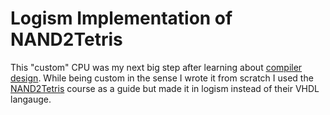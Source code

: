 # Logism Implementation of NAND2Tetris

This "custom" CPU was my next big step after learning about [compiler design](https://github.com/KingstumusPrime/g--). While being custom in the sense I wrote it from scratch I used the [NAND2Tetris](https://www.coursera.org/learn/build-a-computer) course as a guide but made it in logism instead of their VHDL langauge.
